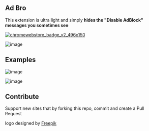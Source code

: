 ## Ad Bro

This extension is ultra light and simply **hides the "Disable AdBlock" messages you sometimes see**


[
![chromewebstore_badge_v2_496x150](https://cloud.githubusercontent.com/assets/1287098/15749298/88a1155c-28ea-11e6-9ddc-3103e7799781.png)
](https://chrome.google.com/webstore/detail/ad-bro/fbodfffldccejagkgmdolpoiefffhfhf)


![image](https://cloud.githubusercontent.com/assets/1287098/15628047/672e3b64-24ff-11e6-9a1c-2767b561552c.png)

## Examples

![image](https://cloud.githubusercontent.com/assets/1287098/11148124/740a89a4-8a23-11e5-932d-324342d6312e.png)

![image](https://cloud.githubusercontent.com/assets/1287098/15627714/210183bc-24f5-11e6-9353-8801b001c421.png)


## Contribute

Support new sites that by forking this repo, commit and create a Pull Request


logo designed by [Freepik](http://www.freepik.com/free-vector/funny-monsters_803403.htm)
